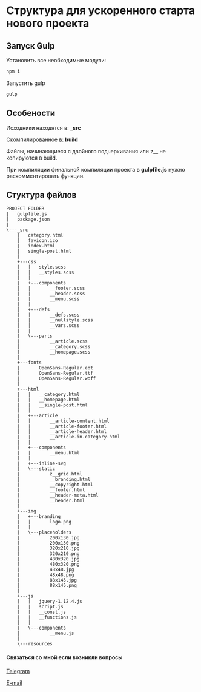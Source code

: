 # Структура для ускоренного старта нового проекта

## Запуск Gulp

Установить все необходимые модули:

```sh
npm i
```

Запустить gulp

```sh
gulp
```

## Особености

Исходники находятся в: **_src**

Скомпилированное в: **build**

Файлы, начинающиеся с двойного подчеркивания или z__ не копируются в build.

При компиляции финальной компиляции проекта в **gulpfile.js** нужно раскомментировать функции.

## Стуктура файлов

```
PROJECT FOLDER
|   gulpfile.js
|   package.json
|   
\---_src
    |   category.html
    |   favicon.ico
    |   index.html
    |   single-post.html
    |   
    +---css
    |   |   style.scss
    |   |   __styles.scss
    |   |   
    |   +---components
    |   |       __footer.scss
    |   |       __header.scss
    |   |       __menu.scss
    |   |       
    |   +---defs
    |   |       __defs.scss
    |   |       __nullstyle.scss
    |   |       __vars.scss
    |   |       
    |   \---parts
    |           __article.scss
    |           __category.scss
    |           __homepage.scss
    |           
    +---fonts
    |       OpenSans-Regular.eot
    |       OpenSans-Regular.ttf
    |       OpenSans-Regular.woff
    |       
    +---html
    |   |   __category.html
    |   |   __homepage.html
    |   |   __single-post.html
    |   |   
    |   +---article
    |   |       __article-content.html
    |   |       __article-footer.html
    |   |       __article-header.html
    |   |       __article-in-category.html
    |   |       
    |   +---components
    |   |       __menu.html
    |   |       
    |   +---inline-svg
    |   \---static
    |           z__grid.html
    |           __branding.html
    |           __copyright.html
    |           __footer.html
    |           __header-meta.html
    |           __header.html
    |           
    +---img
    |   +---branding
    |   |       logo.png
    |   |       
    |   \---placeholders
    |           200x130.jpg
    |           200x130.png
    |           320x210.jpg
    |           320x210.png
    |           480x320.jpg
    |           480x320.png
    |           48x48.jpg
    |           48x48.png
    |           88x145.jpg
    |           88x145.png
    |           
    +---js
    |   |   jquery-1.12.4.js
    |   |   script.js
    |   |   __const.js
    |   |   __functions.js
    |   |   
    |   \---components
    |           __menu.js
    |           
    \---resources
```

#### Связаться со мной если возникли вопросы
[Telegram](https://telegram.me/starchenkov)

[E-mail](mailto:mail@starchenkov.pro)
